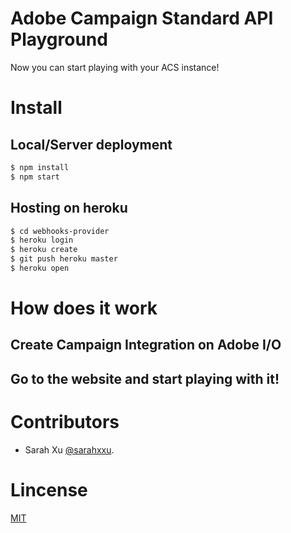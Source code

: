 # Adobe Campaign Standard API Playground

  Now you can start playing with your ACS instance!
# Install

## Local/Server deployment
```sh
$ npm install
$ npm start
```

## Hosting on heroku

```sh
$ cd webhooks-provider
$ heroku login
$ heroku create
$ git push heroku master
$ heroku open
```

# How does it work

## Create Campaign Integration on Adobe I/O

## Go to the website and start playing with it!


# Contributors
- Sarah Xu [@sarahxxu](https://github.com/sarahxxu).

# Lincense
[MIT](LICENSE)
